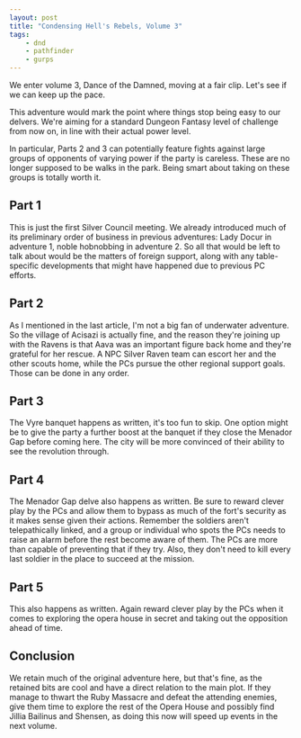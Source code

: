 ```yaml
---
layout: post
title: "Condensing Hell's Rebels, Volume 3"
tags:
    - dnd
    - pathfinder
    - gurps
---
```


We enter volume 3, Dance of the Damned, moving at a fair clip. Let's see if we
can keep up the pace.

This adventure would mark the point where things stop being easy to our
delvers. We're aiming for a standard Dungeon Fantasy level of challenge from now
on, in line with their actual power level.

In particular, Parts 2 and 3 can potentially feature fights against large groups
of opponents of varying power if the party is careless. These are no longer
supposed to be walks in the park. Being smart about taking on these groups is
totally worth it.

## Part 1

This is just the first Silver Council meeting. We already introduced much of its
preliminary order of business in previous adventures: Lady Docur in adventure 1,
noble hobnobbing in adventure 2. So all that would be left to talk about would
be the matters of foreign support, along with any table-specific developments
that might have happened due to previous PC efforts.

## Part 2

As I mentioned in the last article, I'm not a big fan of underwater
adventure. So the village of Acisazi is actually fine, and the reason they're
joining up with the Ravens is that Aava was an important figure back home and
they're grateful for her rescue. A NPC Silver Raven team can escort her and the
other scouts home, while the PCs pursue the other regional support goals. Those
can be done in any order.

## Part 3

The Vyre banquet happens as written, it's too fun to skip. One option might be
to give the party a further boost at the banquet if they close the Menador Gap
before coming here. The city will be more convinced of their ability to see the
revolution through.

## Part 4

The Menador Gap delve also happens as written. Be sure to reward clever play by
the PCs and allow them to bypass as much of the fort's security as it makes
sense given their actions. Remember the soldiers aren't telepathically linked,
and a group or individual who spots the PCs needs to raise an alarm before the
rest become aware of them. The PCs are more than capable of preventing that if
they try. Also, they don't need to kill every last soldier in the place to
succeed at the mission.

## Part 5

This also happens as written. Again reward clever play by the PCs when it comes
to exploring the opera house in secret and taking out the opposition ahead of
time.

## Conclusion

We retain much of the original adventure here, but that's fine, as the retained
bits are cool and have a direct relation to the main plot. If they manage to
thwart the Ruby Massacre and defeat the attending enemies, give them time to
explore the rest of the Opera House and possibly find Jillia Bailinus and
Shensen, as doing this now will speed up events in the next volume.
